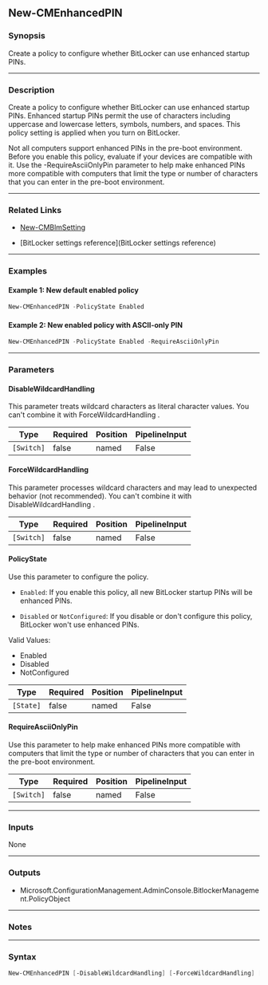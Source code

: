 New-CMEnhancedPIN
-----------------




### Synopsis
Create a policy to configure whether BitLocker can use enhanced startup PINs.



---


### Description

Create a policy to configure whether BitLocker can use enhanced startup PINs. Enhanced startup PINs permit the use of characters including uppercase and lowercase letters, symbols, numbers, and spaces. This policy setting is applied when you turn on BitLocker.



Not all computers support enhanced PINs in the pre-boot environment. Before you enable this policy, evaluate if your devices are compatible with it. Use the -RequireAsciiOnlyPin parameter to help make enhanced PINs more compatible with computers that limit the type or number of characters that you can enter in the pre-boot environment.



---


### Related Links
* [New-CMBlmSetting](New-CMBlmSetting)



* [BitLocker settings reference](BitLocker settings reference)





---


### Examples
#### Example 1: New default enabled policy
```PowerShell
New-CMEnhancedPIN -PolicyState Enabled
```

#### Example 2: New enabled policy with ASCII-only PIN
```PowerShell
New-CMEnhancedPIN -PolicyState Enabled -RequireAsciiOnlyPin
```



---


### Parameters
#### **DisableWildcardHandling**

This parameter treats wildcard characters as literal character values. You can't combine it with ForceWildcardHandling .






|Type      |Required|Position|PipelineInput|
|----------|--------|--------|-------------|
|`[Switch]`|false   |named   |False        |



#### **ForceWildcardHandling**

This parameter processes wildcard characters and may lead to unexpected behavior (not recommended). You can't combine it with DisableWildcardHandling .






|Type      |Required|Position|PipelineInput|
|----------|--------|--------|-------------|
|`[Switch]`|false   |named   |False        |



#### **PolicyState**

Use this parameter to configure the policy.


* `Enabled`: If you enable this policy, all new BitLocker startup PINs will be enhanced PINs.


* `Disabled` or `NotConfigured`: If you disable or don't configure this policy, BitLocker won't use enhanced PINs.



Valid Values:

* Enabled
* Disabled
* NotConfigured






|Type     |Required|Position|PipelineInput|
|---------|--------|--------|-------------|
|`[State]`|false   |named   |False        |



#### **RequireAsciiOnlyPin**

Use this parameter to help make enhanced PINs more compatible with computers that limit the type or number of characters that you can enter in the pre-boot environment.






|Type      |Required|Position|PipelineInput|
|----------|--------|--------|-------------|
|`[Switch]`|false   |named   |False        |





---


### Inputs
None





---


### Outputs
* Microsoft.ConfigurationManagement.AdminConsole.BitlockerManagement.PolicyObject






---


### Notes




---


### Syntax
```PowerShell
New-CMEnhancedPIN [-DisableWildcardHandling] [-ForceWildcardHandling] [-PolicyState {Enabled | Disabled | NotConfigured}] [-RequireAsciiOnlyPin] [<CommonParameters>]
```
